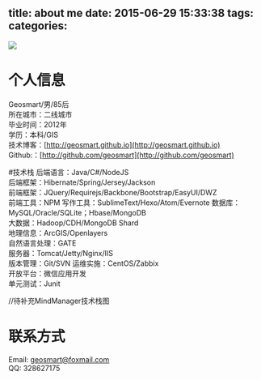 title: about me
date: 2015-06-29 15:33:38
tags:
categories:
---


![](https://avatars1.githubusercontent.com/u/3156608?v=3&s=460)  


# 个人信息
Geosmart/男/85后  
所在城市：二线城市  
毕业时间：2012年  
学历：本科/GIS  
技术博客：[http://geosmart.github.io](http://geosmart.github.io)   
Github:：[http://github.com/geosmart](http://github.com/geosmart)

#技术栈
后端语言：Java/C#/NodeJS  
后端框架：Hibernate/Spring/Jersey/Jackson  
前端框架：JQuery/Requirejs/Backbone/Bootstrap/EasyUI/DWZ  
前端工具：NPM
写作工具：SublimeText/Hexo/Atom/Evernote
数据库：MySQL/Oracle/SQLite；Hbase/MongoDB   
大数据：Hadoop/CDH/MongoDB Shard     
地理信息：ArcGIS/Openlayers  
自然语言处理：GATE    
服务器：Tomcat/Jetty/Nginx/IIS   
版本管理：Git/SVN
运维实施：CentOS/Zabbix   
开放平台：微信应用开发   
单元测试：Junit   


//待补充MindManager技术栈图

# 联系方式
Email: geosmart@foxmail.com   
QQ: 328627175   
